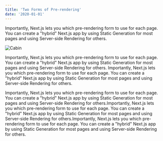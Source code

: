 ```yaml
---
title: 'Two Forms of Pre-rendering'
date: '2020-01-01'
---
```


Importantly, Next.js lets you which pre-rendering form to use for each page. You can create a "hybrid" Next.js app by using Static Generation for most pages and using Server-side Rendering for others.

![Cabin](/cabin.png "Cabin")

Importantly, Next.js lets you which pre-rendering form to use for each page. You can create a "hybrid" Next.js app by using Static Generation for most pages and using Server-side Rendering for others. Importantly, Next.js lets you which pre-rendering form to use for each page. You can create a "hybrid" Next.js app by using Static Generation for most pages and using Server-side Rendering for others.

Importantly, Next.js lets you which pre-rendering form to use for each page. You can create a "hybrid" Next.js app by using Static Generation for most pages and using Server-side Rendering for others.Importantly, Next.js lets you which pre-rendering form to use for each page. You can create a "hybrid" Next.js app by using Static Generation for most pages and using Server-side Rendering for others.Importantly, Next.js lets you which pre-rendering form to use for each page. You can create a "hybrid" Next.js app by using Static Generation for most pages and using Server-side Rendering for others.
